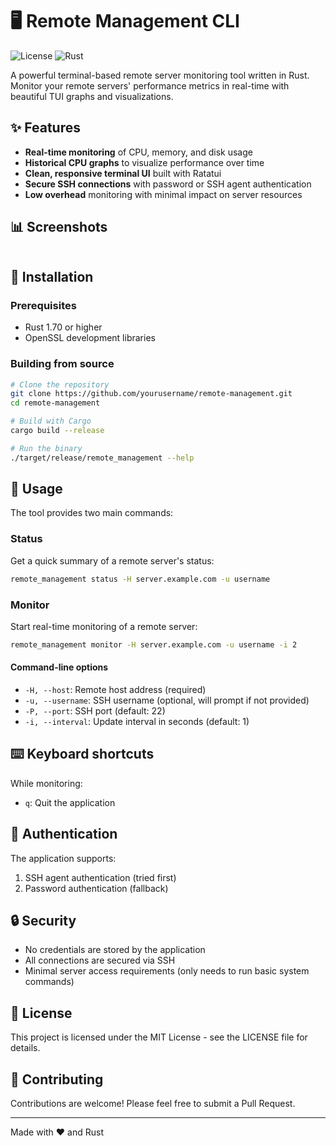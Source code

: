 # 🖥️ Remote Management CLI

![License](https://img.shields.io/badge/license-MIT-blue)
![Rust](https://img.shields.io/badge/rust-1.70%2B-orange)

A powerful terminal-based remote server monitoring tool written in Rust. Monitor your remote servers' performance metrics in real-time with beautiful TUI graphs and visualizations.

## ✨ Features

- **Real-time monitoring** of CPU, memory, and disk usage
- **Historical CPU graphs** to visualize performance over time
- **Clean, responsive terminal UI** built with Ratatui
- **Secure SSH connections** with password or SSH agent authentication
- **Low overhead** monitoring with minimal impact on server resources

## 📊 Screenshots

```

```

## 🚀 Installation

### Prerequisites

- Rust 1.70 or higher
- OpenSSL development libraries

### Building from source

```bash
# Clone the repository
git clone https://github.com/yourusername/remote-management.git
cd remote-management

# Build with Cargo
cargo build --release

# Run the binary
./target/release/remote_management --help
```

## 📖 Usage

The tool provides two main commands:

### Status

Get a quick summary of a remote server's status:

```bash
remote_management status -H server.example.com -u username
```

### Monitor

Start real-time monitoring of a remote server:

```bash
remote_management monitor -H server.example.com -u username -i 2
```

#### Command-line options

- `-H, --host`: Remote host address (required)
- `-u, --username`: SSH username (optional, will prompt if not provided)
- `-P, --port`: SSH port (default: 22)
- `-i, --interval`: Update interval in seconds (default: 1)

## ⌨️ Keyboard shortcuts

While monitoring:
- `q`: Quit the application

## 🔧 Authentication

The application supports:
1. SSH agent authentication (tried first)
2. Password authentication (fallback)

## 🔒 Security

- No credentials are stored by the application
- All connections are secured via SSH
- Minimal server access requirements (only needs to run basic system commands)

## 📜 License

This project is licensed under the MIT License - see the LICENSE file for details.

## 🤝 Contributing

Contributions are welcome! Please feel free to submit a Pull Request.

---

Made with ❤️ and Rust